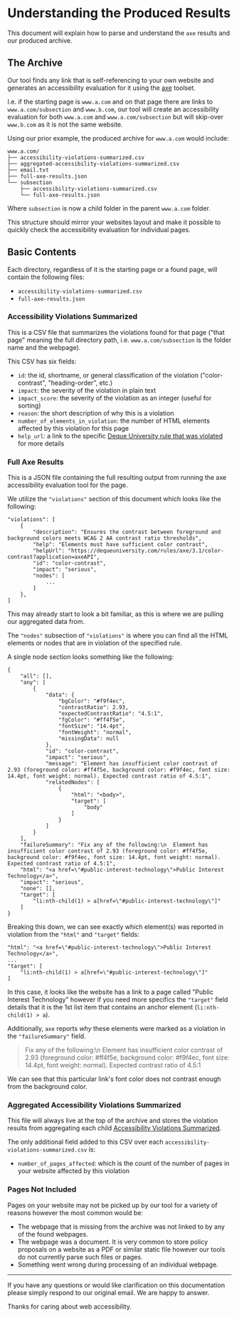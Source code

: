 # Understanding the Produced Results

This document will explain how to parse and understand the `axe` results
and our produced archive.

## The Archive

Our tool finds any link that is self-referencing to your own website and generates
an accessibility evaluation for it using the [axe](https://www.deque.com/axe/) toolset.

I.e. if the starting page is `www.a.com` and on that page there are links to
`www.a.com/subsection` and `www.b.com`, our tool will create an accessibility evaluation
for both `www.a.com` and `www.a.com/subsection` but will skip-over `www.b.com`
as it is not the same website.

Using our prior example, the produced archive for `www.a.com`
would include:

```
www.a.com/
├── accessibility-violations-summarized.csv
├── aggregated-accessibility-violations-summarized.csv
├── email.txt
├── full-axe-results.json
└── subsection
    ├── accessibility-violations-summarized.csv
    └── full-axe-results.json
```

Where `subsection` is now a child folder in the parent `www.a.com` folder.

This structure should mirror your websites layout and make it possible to
quickly check the accessibility evaluation for individual pages.

## Basic Contents

Each directory, regardless of it is the starting page or a found page,
will contain the following files:

-   `accessibility-violations-summarized.csv`
-   `full-axe-results.json`

### Accessibility Violations Summarized

This is a CSV file that summarizes the violations found for that page
("that page" meaning the full directory path, i.e. `www.a.com/subsection` is the
folder name and the webpage).

This CSV has six fields:

-   `id`: the id, shortname, or general classification of the
    violation ("color-contrast", "heading-order", etc.)
-   `impact`: the severity of the violation in plain text
-   `impact_score`: the severity of the violation as an integer (useful for sorting)
-   `reason`: the short description of why this is a violation
-   `number_of_elements_in_violation`: the number of HTML elements
    affected by this violation for this page
-   `help_url`: a link to the specific
    [Deque University rule that was violated](https://dequeuniversity.com/rules/axe/3.1/)
    for more details

### Full Axe Results

This is a JSON file containing the full resulting output from running the
axe accessibility evaluation tool for the page.

We utilize the `"violations"` section of this document which looks like the following:

```
"violations": [
    {
        "description": "Ensures the contrast between foreground and background colors meets WCAG 2 AA contrast ratio thresholds",
        "help": "Elements must have sufficient color contrast",
        "helpUrl": "https://dequeuniversity.com/rules/axe/3.1/color-contrast?application=axeAPI",
        "id": "color-contrast",
        "impact": "serious",
        "nodes": [
            ...
        ]
    },
]
```

This may already start to look a bit familiar, as this is where we are pulling our
aggregated data from.

The `"nodes"` subsection of `"violations"` is where you can find all the HTML elements
or nodes that are in violation of the specified rule.

A single node section looks something like the following:

```
{
    "all": [],
    "any": [
        {
            "data": {
                "bgColor": "#f9f4ec",
                "contrastRatio": 2.93,
                "expectedContrastRatio": "4.5:1",
                "fgColor": "#ff4f5e",
                "fontSize": "14.4pt",
                "fontWeight": "normal",
                "missingData": null
            },
            "id": "color-contrast",
            "impact": "serious",
            "message": "Element has insufficient color contrast of 2.93 (foreground color: #ff4f5e, background color: #f9f4ec, font size: 14.4pt, font weight: normal). Expected contrast ratio of 4.5:1",
            "relatedNodes": [
                {
                    "html": "<body>",
                    "target": [
                        "body"
                    ]
                }
            ]
        }
    ],
    "failureSummary": "Fix any of the following:\n  Element has insufficient color contrast of 2.93 (foreground color: #ff4f5e, background color: #f9f4ec, font size: 14.4pt, font weight: normal). Expected contrast ratio of 4.5:1",
    "html": "<a href=\"#public-interest-technology\">Public Interest Technology</a>",
    "impact": "serious",
    "none": [],
    "target": [
        "li:nth-child(1) > a[href=\"#public-interest-technology\"]"
    ]
}
```

Breaking this down, we can see exactly which element(s) was reported in violation
from the `"html"` and `"target"` fields:

```
"html": "<a href=\"#public-interest-technology\">Public Interest Technology</a>",
...
"target": [
    "li:nth-child(1) > a[href=\"#public-interest-technology\"]"
]
```

In this case, it looks like the website has a link to a page called
"Public Interest Technology" however if you need more specifics the `"target"`
field details that it is the 1st list item that contains
an anchor element (`li:nth-child(1) > a`).

Additionally, `axe` reports _why_ these elements were marked
as a violation in the `"failureSummary"` field.

> Fix any of the following:\n Element has insufficient color contrast of 2.93
> (foreground color: #ff4f5e, background color: #f9f4ec, font size: 14.4pt,
> font weight: normal). Expected contrast ratio of 4.5:1

We can see that this particular link's font color does not
contrast enough from the background color.

### Aggregated Accessibility Violations Summarized

This file will always live at the top of the archive and
stores the violation results from aggregating each child
[Accessibility Violations Summarized](#accessibility-violations-summarized).

The only additional field added to this CSV over each
`accessibility-violations-summarized.csv` is:

-   `number_of_pages_affected`: which is the count of the number of pages in
    your website affected by this violation

### Pages Not Included

Pages on your website may not be picked up by our tool for a variety of reasons
however the most common would be:

-   The webpage that is missing from the archive was not linked to by
    any of the found webpages.
-   The webpage was a document. It is very common to store policy proposals
    on a website as a PDF or similar static file however our tools
    do not currently parse such files or pages.
-   Something went wrong during processing of an individual webpage.

---

If you have any questions or would like clarification on this documentation
please simply respond to our original email. We are happy to answer.

Thanks for caring about web accessibility.
